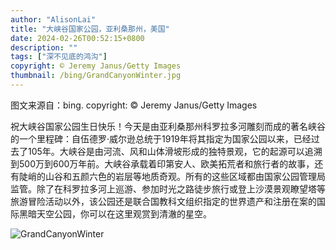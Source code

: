 ```yaml
---
author: "AlisonLai"
title: "大峡谷国家公园，亚利桑那州，美国"
date: 2024-02-26T00:52:15+0800
description: ""
tags: ["深不见底的鸿沟"]
copyright: © Jeremy Janus/Getty Images
thumbnail: /bing/GrandCanyonWinter.jpg
---
```

图文来源自：bing.  copyright: © Jeremy Janus/Getty Images

祝大峡谷国家公园生日快乐！今天是由亚利桑那州科罗拉多河雕刻而成的著名峡谷的一个里程碑：自伍德罗·威尔逊总统于1919年将其指定为国家公园以来，已经过去了105年。大峡谷是由河流、风和山体滑坡形成的独特景观，它的起源可以追溯到500万到600万年前。大峡谷承载着印第安人、欧美拓荒者和旅行者的故事，还有陡峭的山谷和五颜六色的岩层等地质奇观。所有的这些区域都由国家公园管理局监管。除了在科罗拉多河上巡游、参加时光之路徒步旅行或登上沙漠景观瞭望塔等旅游冒险活动以外，该公园还是联合国教科文组织指定的世界遗产和注册在案的国际黑暗天空公园，你可以在这里观赏到清澈的星空。

![GrandCanyonWinter](/bing/GrandCanyonWinter.jpg)